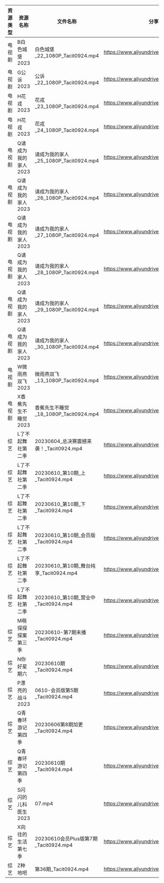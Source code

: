 | 资源类型 | 资源名称         | 文件名称                             | 分享链接                                      | 更新时间       |
| ---- | ------------ | -------------------------------- | ----------------------------------------- | ---------- |
| 电视剧  | B白色城堡2023    | 白色城堡_22_1080P_Tacit0924.mp4      | https://www.aliyundrive.com/s/RaWxk24QWV6 | 2023-06-11 |
| 电视剧  | G公诉2023      | 公诉_22_1080P_Tacit0924.mp4        | https://www.aliyundrive.com/s/SKq7GkiMEWX | 2023-06-11 |
| 电视剧  | H花戎2023      | 花戎_23_1080P_Tacit0924.mp4        | https://www.aliyundrive.com/s/DsKqmGre9hn | 2023-06-11 |
| 电视剧  | H花戎2023      | 花戎_24_1080P_Tacit0924.mp4        | https://www.aliyundrive.com/s/DsKqmGre9hn | 2023-06-11 |
| 电视剧  | Q请成为我的家人2023 | 请成为我的家人_25_1080P_Tacit0924.mp4   | https://www.aliyundrive.com/s/LVhk36Kw3hq | 2023-06-11 |
| 电视剧  | Q请成为我的家人2023 | 请成为我的家人_26_1080P_Tacit0924.mp4   | https://www.aliyundrive.com/s/LVhk36Kw3hq | 2023-06-11 |
| 电视剧  | Q请成为我的家人2023 | 请成为我的家人_27_1080P_Tacit0924.mp4   | https://www.aliyundrive.com/s/LVhk36Kw3hq | 2023-06-11 |
| 电视剧  | Q请成为我的家人2023 | 请成为我的家人_28_1080P_Tacit0924.mp4   | https://www.aliyundrive.com/s/LVhk36Kw3hq | 2023-06-11 |
| 电视剧  | Q请成为我的家人2023 | 请成为我的家人_29_1080P_Tacit0924.mp4   | https://www.aliyundrive.com/s/LVhk36Kw3hq | 2023-06-11 |
| 电视剧  | Q请成为我的家人2023 | 请成为我的家人_30_1080P_Tacit0924.mp4   | https://www.aliyundrive.com/s/LVhk36Kw3hq | 2023-06-11 |
| 电视剧  | W微雨燕双飞2023   | 微雨燕双飞_13_1080P_Tacit0924.mp4     | https://www.aliyundrive.com/s/Uvq8Q8wJXgg | 2023-06-11 |
| 电视剧  | X香蕉先生不睡觉2023 | 香蕉先生不睡觉_18_1080P_Tacit0924.mp4   | https://www.aliyundrive.com/s/sDMpNaeEsz3 | 2023-06-11 |
| 综艺   | L了不起舞社第二季    | 20230604_总决赛震撼来袭！_Tacit0924.mp4  | https://www.aliyundrive.com/s/Vm7S5sAcEUm | 2023-06-11 |
| 综艺   | L了不起舞社第二季    | 20230610_第10期_上_Tacit0924.mp4    | https://www.aliyundrive.com/s/Vm7S5sAcEUm | 2023-06-11 |
| 综艺   | L了不起舞社第二季    | 20230610_第10期_下_Tacit0924.mp4    | https://www.aliyundrive.com/s/Vm7S5sAcEUm | 2023-06-11 |
| 综艺   | L了不起舞社第二季    | 20230610_第10期_会员版_Tacit0924.mp4  | https://www.aliyundrive.com/s/Vm7S5sAcEUm | 2023-06-11 |
| 综艺   | L了不起舞社第二季    | 20230610_第10期_舞台纯享_Tacit0924.mp4 | https://www.aliyundrive.com/s/Vm7S5sAcEUm | 2023-06-11 |
| 综艺   | L了不起舞社第二季    | 20230610_第10期_营业中_Tacit0924.mp4  | https://www.aliyundrive.com/s/Vm7S5sAcEUm | 2023-06-11 |
| 综艺   | M萌探探探案第三季    | 20230610-第7期未播_Tacit0924.mp4     | https://www.aliyundrive.com/s/S7KWk25DgnD | 2023-06-11 |
| 综艺   | N你好星期六       | 20230610期_Tacit0924.mp4          | https://www.aliyundrive.com/s/QGPr3eRo3pE | 2023-06-11 |
| 综艺   | P漂亮的战斗2023   | 0610-会员版第5期_Tacit0924.mp4        | https://www.aliyundrive.com/s/4dnj9Y3gcW1 | 2023-06-11 |
| 综艺   | Q青春环游记第四季    | 20230606第8期加更_Tacit0924.mp4      | https://www.aliyundrive.com/s/YcPwXPmrXec | 2023-06-11 |
| 综艺   | Q青春环游记第四季    | 20230610期_Tacit0924.mp4          | https://www.aliyundrive.com/s/YcPwXPmrXec | 2023-06-11 |
| 综艺   | S闪闪的儿科医生2023 | 07.mp4                           | https://www.aliyundrive.com/s/dNbXNnsnN8c | 2023-06-11 |
| 综艺   | X向往的生活第七季    | 20230610会员Plus版第7期_Tacit0924.mp4 | https://www.aliyundrive.com/s/82ytPLytcAd | 2023-06-11 |
| 综艺   | Z种地吧         | 第36期_Tacit0924.mp4               | https://www.aliyundrive.com/s/X646VT8wnFZ | 2023-06-11 |
